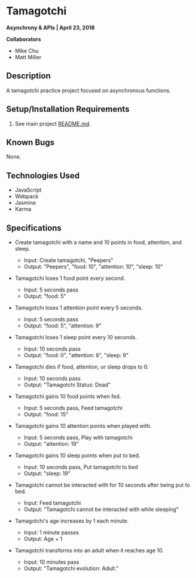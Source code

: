 # Tamagotchi

**Asynchrony & APIs | April 23, 2018**

**Collaborators**

- Mike Chu
- Matt Miller

## Description

A tamagotchi practice project focused on asynchronous functions.

## Setup/Installation Requirements

1. See main project [README.md](../README.md).

## Known Bugs

None.

## Technologies Used

* JavaScript
* Webpack
* Jasmine
* Karma

## Specifications

- Create tamagotchi with a name and 10 points in food, attention, and sleep.

  - Input: Create tamagotchi, "Peepers"
  - Output: "Peepers", "food: 10", "attention: 10", "sleep: 10"

- Tamagotchi loses 1 food point every second.

  - Input: 5 seconds pass
  - Output: "food: 5"

- Tamagotchi loses 1 attention point every 5 seconds.

  - Input: 5 seconds pass
  - Output: "food: 5", "attention: 9"

- Tamagotchi loses 1 sleep point every 10 seconds.

  - Input: 10 seconds pass
  - Output: "food: 0", "attention: 8", "sleep: 9"

- Tamagotchi dies if food, attention, or sleep drops to 0.

  - Input: 10 seconds pass
  - Output: "Tamagotchi Status: Dead"

- Tamagotchi gains 10 food points when fed.

  - Input: 5 seconds pass, Feed tamagotchi
  - Output: "food: 15"

- Tamagotchi gains 10 attention points when played with.

  - Input: 5 seconds pass, Play with tamagotchi
  - Output: "attention: 19"

- Tamagotchi gains 10 sleep points when put to bed.

  - Input: 10 seconds pass, Put tamagotchi to bed
  - Output: "sleep: 19"

- Tamagotchi cannot be interacted with for 10 seconds after being put to bed.

  - Input: Feed tamagotchi
  - Output: "Tamagotchi cannot be interacted with while sleeping"

- Tamagotchi's age increases by 1 each minute.

  - Input: 1 minute passes
  - Output: Age + 1

- Tamagotchi transforms into an adult when it reaches age 10.

  - Input: 10 minutes pass
  - Output: "Tamagotchi evolution: Adult."
